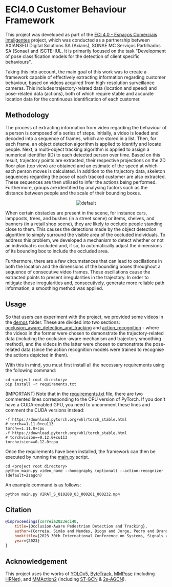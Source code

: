 # ECI4.0 Customer Behaviour Framework
This project was developed as part of the <a href="https://ciencia.iscte-iul.pt/projects/smart-commercial-spaces/1736" target="_blank">ECI 4.0 - Espaços Comerciais Inteligentes</a>
project, which was conducted as a partnership between AXIANSEU Digital Solutions SA (Axians), SONAE MC Serviços Partilhados SA (Sonae) and ISCTE-IUL.
It is primarily focused on the task "Development of pose classification models for the detection of client specific behaviours".

Taking this into account, the main goal of this work was to create a framework capable of effectively extracting information regarding customer behaviour, 
based on videos acquired from high-resolution surveillance cameras. This includes trajectory-related data (location and speed) and pose-related data (actions), 
both of which require stable and accurate location data for the continuous identification of each customer.

## Methodology

The process of extracting information from video regarding the behaviour of a person is composed of a series of steps. Initially, a video is loaded and decoded 
into a sequence of frames, which are stored in a list. Then, for each frame, an object detection algorithm is applied to identify and locate people. Next, a 
multi-object tracking algorithm is applied to assign a numerical identifier (ID) to each detected person over time. Based on this result, trajectory points are 
extracted, their respective projections on the 2D floor plan (top view) are obtained and an estimate of the speed at which each person moves is calculated. In 
addition to the trajectory data, skeleton sequences regarding the pose of each tracked customer are also extracted. These sequences are then utilised to infer the 
actions being performed. Furthermore, groups are identified by analysing factors such as the distance between people and the scale of their bounding boxes.

<p align="center">
    <img src="https://github.com/simaoc00/eci4.0-customer-behaviour/assets/58070852/8929ecd8-f82a-4fad-8934-2d7f36767c0c" alt="default"/>
</p>

When certain obstacles are present in the scene, for instance cars, lampposts, trees, and bushes (in a street scene) or items, shelves, and banners (in a retail 
shop scene), they are likely to occlude people standing close to them. This causes the detections made by the object detection algorithm to simply surround 
the visible area of the occluded individuals. To address this problem, we developed a mechanism to detect whether or not an individual is occluded and, if so, to 
automatically adjust the dimensions of its bounding box to include the occluded area.

Furthermore, there are a few circumstances that can lead to oscillations in both the location and the dimensions of the bounding boxes throughout a sequence of 
consecutive video frames. These oscillations cause the extracted points to present irregularities in the trajectory. In order to mitigate these irregularities and, 
consecutively, generate more reliable path information, a smoothing method was applied.

## Usage

So that users can experiment with the project, we provided some videos in the [demos](demos) folder. These are divided into two sections: 
[occlusion_aware_detection_and_tracking](demos/videos/occlusion_aware_detection_and_tracking) and [action_recognition](demos/videos/action_recognition) - where the videos in the
former were chosen to demonstrate the trajectory-related data (including the occlusion-aware mechanism and trajectory smoothing method), and the videos in the
latter were chosen to demonstrate the pose-related data (since the action recognition models were trained to recognise the actions depicted in them).

With this in mind, you must first install all the necessary requirements using the following command:

```
cd <project root directory>
pip install -r requirements.txt
```

(IMPORTANT) Note that in the [requirements.txt](requirements.txt) file, there are two commented lines corresponding to the CPU version of PyTorch. If you don't have a CUDA-enabled GPU, 
you need to uncomment these lines and comment the CUDA versions instead:

```
-f https://download.pytorch.org/whl/torch_stable.html
# torch==1.11.0+cu113
torch==1.11.0+cpu
-f https://download.pytorch.org/whl/torch_stable.html
# torchvision==0.12.0+cu113
torchvision==0.12.0+cpu
```

Once the requirements have been installed, the framework can then be executed by running the [main.py](main.py) script.

```
cd <project root directory>
python main.py video_name --homography (optional) --action-recognizer (default=2sagcn)
```

An example command is as follows:

```
python main.py VIRAT_S_010208_03_000201_000232.mp4
```

## Citation

```bibtex
@inproceedings{correia2023eci40,
    title={Occlusion-Aware Pedestrian Detection and Tracking},
    author={Correia, Simão and Mendes, Diogo and Jorge, Pedro and Brandão, Tomás and Arriaga, Patrícia and Nunes, Luís},
    booktitle={2023 30th International Conference on Systems, Signals and Image Processing (IWSSIP)},
    year={2023}
}
```

## Acknowledgement

This project uses the works of [YOLOv5](https://github.com/ultralytics/yolov5), [ByteTrack](https://github.com/ifzhang/ByteTrack), [MMPose](https://github.com/open-mmlab/mmpose) 
(including [HRNet](https://github.com/leoxiaobin/deep-high-resolution-net.pytorch)), and [MMAction2](https://github.com/open-mmlab/mmaction2) (including [ST-GCN](https://github.com/yysijie/st-gcn) & 
[2s-AGCN](https://github.com/lshiwjx/2s-AGCN)).
